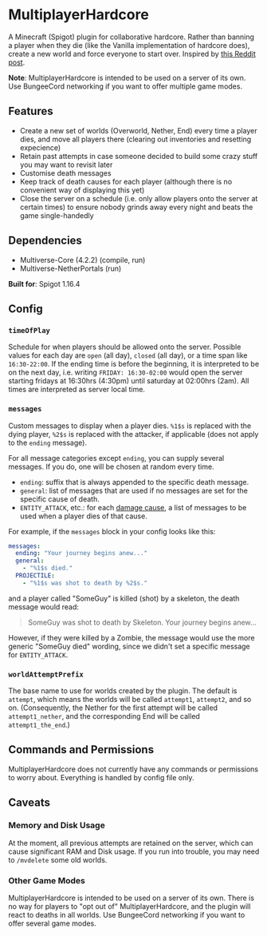 # MultiplayerHardcore

A Minecraft (Spigot) plugin for collaborative hardcore. Rather than banning a player when they die
(like the Vanilla implementation of hardcore does), create a new world and force everyone to start
over. Inspired by [this Reddit post](https://www.reddit.com/r/Minecraft/comments/lp8jjm/we_played_a_multiplayer_hardcore_realm_during/).

**Note**: MultiplayerHardcore is intended to be used on a server of its own. Use BungeeCord
networking if you want to offer multiple game modes.

## Features
* Create a new set of worlds (Overworld, Nether, End) every time a player dies, and move all players
there (clearing out inventories and resetting expecience)
* Retain past attempts in case someone decided to build some crazy stuff you may want to revisit later
* Customise death messages
* Keep track of death causes for each player (although there is no convenient way of displaying this
yet)
* Close the server on a schedule (i.e. only allow players onto the server at certain times) to ensure
nobody grinds away every night and beats the game single-handedly

## Dependencies
* Multiverse-Core (4.2.2) (compile, run)
* Multiverse-NetherPortals (run)

**Built for**: Spigot 1.16.4

## Config
### `timeOfPlay`
Schedule for when players should be allowed onto the server. Possible values for each day are `open`
(all day), `closed` (all day), or a time span like `16:30-22:00`. If the ending time is before the
beginning, it is interpreted to be on the next day, i.e. writing `FRIDAY: 16:30-02:00` would open
the server starting fridays at 16:30hrs (4:30pm) until saturday at 02:00hrs (2am). All times are
interpreted as server local time.

### `messages`
Custom messages to display when a player dies. `%1$s` is replaced with the dying player, `%2$s` is
replaced with the attacker, if applicable (does not apply to the `ending` message).

For all message categories except `ending`, you can supply several messages. If you do, one will be
chosen at random every time.

* `ending`: suffix that is always appended to the specific death message.
* `general`: list of messages that are used if no messages are set for the specific cause of death.
* `ENTITY_ATTACK`, etc.: for each [damage cause](https://hub.spigotmc.org/javadocs/bukkit/org/bukkit/event/entity/EntityDamageEvent.DamageCause.html),
a list of messages to be used when a player dies of that cause.
  
For example, if the `messages` block in your config looks like this:

```yaml
messages:
  ending: "Your journey begins anew..."
  general:
    - "%1$s died."
  PROJECTILE:
    - "%1$s was shot to death by %2$s."
```

and a player called "SomeGuy" is killed (shot) by a skeleton, the death message would read:
> SomeGuy was shot to death by Skeleton. Your journey begins anew...

However, if they were killed by a Zombie, the message would use the more generic "SomeGuy died"
wording, since we didn't set a specific message for `ENTITY_ATTACK`.

### `worldAttemptPrefix`
The base name to use for worlds created by the plugin. The default is `attempt`, which means the
worlds will be called `attempt1`, `attempt2`, and so on. (Consequently, the Nether for the first
attempt will be called `attempt1_nether`, and the corresponding End will be called
`attempt1_the_end`.)

## Commands and Permissions
MultiplayerHardcore does not currently have any commands or permissions to worry about. Everything
is handled by config file only.

## Caveats
### Memory and Disk Usage
At the moment, all previous attempts are retained on the server, which can cause significant RAM and
Disk usage. If you run into trouble, you may need to `/mvdelete` some old worlds.

### Other Game Modes
MultiplayerHardcore is intended to be used on a server of its own. There is no way for players to
"opt out of" MultiplayerHardcore, and the plugin will react to deaths in all worlds. Use BungeeCord
networking if you want to offer several game modes.
